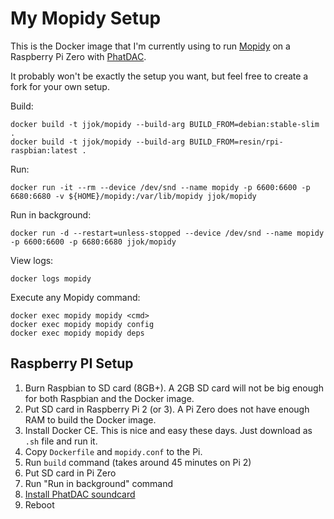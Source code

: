My Mopidy Setup
===============

This is the Docker image that I'm currently using to run [Mopidy](https://www.mopidy.com/) on a Raspberry Pi Zero with
[PhatDAC](https://shop.pimoroni.com/products/phat-dac).

It probably won't be exactly the setup you want, but feel free to create a fork for your own setup.

Build:

    docker build -t jjok/mopidy --build-arg BUILD_FROM=debian:stable-slim .
    docker build -t jjok/mopidy --build-arg BUILD_FROM=resin/rpi-raspbian:latest .

Run:

    docker run -it --rm --device /dev/snd --name mopidy -p 6600:6600 -p 6680:6680 -v ${HOME}/mopidy:/var/lib/mopidy jjok/mopidy

Run in background:

    docker run -d --restart=unless-stopped --device /dev/snd --name mopidy -p 6600:6600 -p 6680:6680 jjok/mopidy

View logs:

    docker logs mopidy

Execute any Mopidy command:

    docker exec mopidy mopidy <cmd>
    docker exec mopidy mopidy config
    docker exec mopidy mopidy deps


Raspberry PI Setup
------------------

1. Burn Raspbian to SD card (8GB+).
   A 2GB SD card will not be big enough for both Raspbian and the Docker image.
2. Put SD card in Raspberry Pi 2 (or 3).
   A Pi Zero does not have enough RAM to build the Docker image.
3. Install Docker CE.
   This is nice and easy these days. Just download as `.sh` file and run it.
4. Copy `Dockerfile` and `mopidy.conf` to the Pi.
5. Run `build` command (takes around 45 minutes on Pi 2)
6. Put SD card in Pi Zero
7. Run "Run in background" command
8. [Install PhatDAC soundcard](https://learn.pimoroni.com/tutorial/phat/raspberry-pi-phat-dac-install)
9. Reboot
